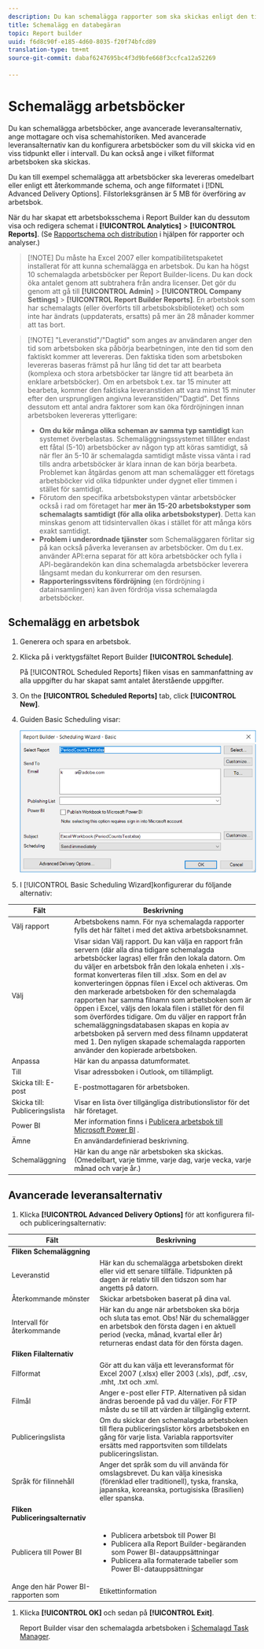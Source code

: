 ```yaml
---
description: Du kan schemalägga rapporter som ska skickas enligt den tid och det filformat som du anger.
title: Schemalägg en databegäran
topic: Report builder
uuid: f6d8c90f-e185-4d60-8035-f20f74bfcd89
translation-type: tm+mt
source-git-commit: dabaf6247695bc4f3d9bfe668f3ccfca12a52269

---
```



# Schemalägg arbetsböcker

Du kan schemalägga arbetsböcker, ange avancerade leveransalternativ, ange mottagare och visa schemahistoriken. Med avancerade leveransalternativ kan du konfigurera arbetsböcker som du vill skicka vid en viss tidpunkt eller i intervall. Du kan också ange i vilket filformat arbetsboken ska skickas.

Du kan till exempel schemalägga att arbetsböcker ska levereras omedelbart eller enligt ett återkommande schema, och ange filformatet i [!DNL Advanced Delivery Options]. Filstorleksgränsen är 5 MB för överföring av arbetsbok.

När du har skapat ett arbetsboksschema i Report Builder kan du dessutom visa och redigera schemat i **[!UICONTROL Analytics]** > **[!UICONTROL Reports]**. (Se [Rapportschema och distribution](/help/analyze/reports-analytics/scheduling.md) i hjälpen för rapporter och analyser.)

>[!NOTE] Du måste ha Excel 2007 eller kompatibilitetspaketet installerat för att kunna schemalägga en arbetsbok. Du kan ha högst 10 schemalagda arbetsböcker per Report Builder-licens. Du kan dock öka antalet genom att subtrahera från andra licenser. Det gör du genom att gå till **[!UICONTROL Admin]** > **[!UICONTROL Company Settings]** > **[!UICONTROL Report Builder Reports]**. En arbetsbok som har schemalagts (eller överförts till arbetsboksbiblioteket) och som inte har ändrats (uppdaterats, ersatts) på mer än 28 månader kommer att tas bort.

>[!NOTE] &quot;Leveranstid&quot;/&quot;Dagtid&quot; som anges av användaren anger den tid som arbetsboken ska påbörja bearbetningen, inte den tid som den faktiskt kommer att levereras. Den faktiska tiden som arbetsboken levereras baseras främst på hur lång tid det tar att bearbeta (komplexa och stora arbetsböcker tar längre tid att bearbeta än enklare arbetsböcker). Om en arbetsbok t.ex. tar 15 minuter att bearbeta, kommer den faktiska leveranstiden att vara minst 15 minuter efter den ursprungligen angivna leveranstiden/&quot;Dagtid&quot;.
>Det finns dessutom ett antal andra faktorer som kan öka fördröjningen innan arbetsboken levereras ytterligare:
>
> * **Om du kör många olika scheman av samma typ samtidigt** kan systemet överbelastas. Schemaläggningssystemet tillåter endast ett fåtal (5-10) arbetsböcker av någon typ att köras samtidigt, så när fler än 5-10 är schemalagda samtidigt måste vissa vänta i rad tills andra arbetsböcker är klara innan de kan börja bearbeta. Problemet kan åtgärdas genom att man schemalägger ett företags arbetsböcker vid olika tidpunkter under dygnet eller timmen i stället för samtidigt.
> * Förutom den specifika arbetsbokstypen väntar arbetsböcker också i rad om företaget har **mer än 15-20 arbetsbokstyper som schemalagts samtidigt (för alla olika arbetsbokstyper)**. Detta kan minskas genom att tidsintervallen ökas i stället för att många körs exakt samtidigt.
> * **Problem i underordnade tjänster** som Schemaläggaren förlitar sig på kan också påverka leveransen av arbetsböcker. Om du t.ex. använder API:erna separat för att köra arbetsböcker och fylla i API-begärandekön kan dina schemalagda arbetsböcker leverera långsamt medan du konkurrerar om den resursen.
> * **Rapporteringssvitens fördröjning** (en fördröjning i datainsamlingen) kan även fördröja vissa schemalagda arbetsböcker.


## Schemalägg en arbetsbok

1. Generera och spara en arbetsbok.
1. Klicka på i verktygsfältet Report Builder **[!UICONTROL Schedule]**.

   På [!UICONTROL Scheduled Reports] fliken visas en sammanfattning av alla uppgifter du har skapat samt antalet återstående uppgifter.
1. On the **[!UICONTROL Scheduled Reports]** tab, click **[!UICONTROL New]**.
1. Guiden Basic Scheduling visar:

   ![](assets/simple-schedule-wizard.png)

1. I [!UICONTROL Basic Scheduling Wizard]konfigurerar du följande alternativ:

| Fält | Beskrivning |
|--- |--- |
| Välj rapport | Arbetsbokens namn. För nya schemalagda rapporter fylls det här fältet i med det aktiva arbetsboksnamnet. |
| Välj | Visar sidan Välj rapport. Du kan välja en rapport från servern (där alla dina tidigare schemalagda arbetsböcker lagras) eller från den lokala datorn. Om du väljer en arbetsbok från den lokala enheten i .xls-format konverteras filen till .xlsx. Som en del av konverteringen öppnas filen i Excel och aktiveras. Om den markerade arbetsboken för den schemalagda rapporten har samma filnamn som arbetsboken som är öppen i Excel, väljs den lokala filen i stället för den fil som överfördes tidigare. Om du väljer en rapport från schemaläggningsdatabasen skapas en kopia av arbetsboken på servern med dess filnamn uppdaterat med 1. Den nyligen skapade schemalagda rapporten använder den kopierade arbetsboken. |
| Anpassa | Här kan du anpassa datumformatet. |
| Till | Visar adressboken i Outlook, om tillämpligt. |
| Skicka till: E-post | E-postmottagaren för arbetsboken. |
| Skicka till: Publiceringslista | Visar en lista över tillgängliga distributionslistor för det här företaget. |
| Power BI | Mer information finns i [Publicera arbetsbok till Microsoft Power BI](/help/analyze/report-builder/c-publish-power-bi/integration-power-bi.md) . |
| Ämne | En användardefinierad beskrivning. |
| Schemaläggning | Här kan du ange när arbetsboken ska skickas. (Omedelbart, varje timme, varje dag, varje vecka, varje månad och varje år.) |

## Avancerade leveransalternativ

1. Klicka **[!UICONTROL Advanced Delivery Options]** för att konfigurera fil- och publiceringsalternativ:

| Fält | Beskrivning |
|--- |--- |
| **Fliken Schemaläggning** |  |
| Leveranstid | Här kan du schemalägga arbetsboken direkt eller vid ett senare tillfälle. Tidpunkten på dagen är relativ till den tidszon som har angetts på datorn. |
| Återkommande mönster | Skickar arbetsboken baserat på dina val. |
| Intervall för återkommande | Här kan du ange när arbetsboken ska börja och sluta tas emot.   Obs!  När du schemalägger en arbetsbok den första dagen i en aktuell period (vecka, månad, kvartal eller år) returneras endast data för den första dagen. |
| **Fliken Filalternativ** |  |
| Filformat | Gör att du kan välja ett leveransformat för Excel 2007 (.xlsx) eller 2003 (.xls), .pdf, .csv, .mht, .txt och .xml. |
| Filmål | Anger e-post eller FTP. Alternativen på sidan ändras beroende på vad du väljer. För FTP måste du se till att värden är tillgänglig externt. |
| Publiceringslista | Om du skickar den schemalagda arbetsboken till flera publiceringslistor körs arbetsboken en gång för varje lista. Variabla rapportsviter ersätts med rapportsviten som tilldelats publiceringslistan. |
| Språk för filinnehåll | Anger det språk som du vill använda för omslagsbrevet. Du kan välja kinesiska (förenklad eller traditionell), tyska, franska, japanska, koreanska, portugisiska (Brasilien) eller spanska. |
| **Fliken Publiceringsalternativ** |  |
| Publicera till Power BI | <ul><li>Publicera arbetsbok till Power BI</li><li>Publicera alla Report Builder-begäranden som Power BI-datauppsättningar</li><li>Publicera alla formaterade tabeller som Power BI-datauppsättningar</li></ul> |
| Ange den här Power BI-rapporten som | Etikettinformation |

1. Klicka **[!UICONTROL OK]** och sedan på **[!UICONTROL Exit]**.

   Report Builder visar den schemalagda arbetsboken i [Schemalagd Task Manager](/help/analyze/report-builder/r-arb-scheduled-reports.md).


